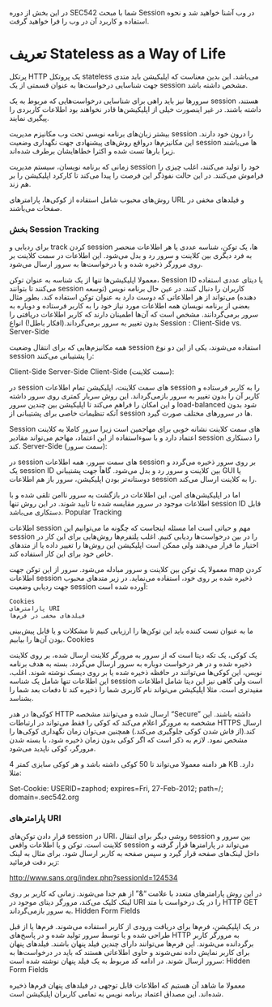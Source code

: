 در این بخش از دوره SEC542 شما با مبحث Session در وب آشنا خواهید شد و نحوه استفاده و کاربرد آن در وب را فرا خواهید گرفت.

# تعریف Stateless as a Way of Life

پرتکل HTTP یک پروتکل stateless می‌باشد. این بدین معناست که اپلیکیشن باید متدی جهت شناسایی درخواست‌ها به عنوان قسمتی از یک session مشخص داشته باشد.

سرورها نیز باید راهی برای شناسایی درخواست‌هایی که مربوط به یک session هستند، داشته باشند. در غیر اینصورت خیلی از اپلیکیشن‌ها قادر نخواهند بود اطلاعات کاربردی را پیگیری نمایند.

بیشتر زبان‌های برنامه نویسی تحت وب مکانیزم مدیریت session را درون خود دارند. این مکانیزم‌ها درواقع روش‌های پیشنهادی جهت نگهداری وضعیت session ها می‌باشند زیرا بارها تست شده و اکثرا خطاهایشان برطرف شده‌اند.

زمانی که برنامه نویسان، سیستم مدیریت session خود را تولید می‌کنند، اغلب چیزی را فراموش می‌کنند. در این حالت نفوذگر این فرصت را پیدا می‌کند تا کارکرد اپلیکیشن را بر هم زند.

روش‌های محبوب شامل استفاده از کوکی‌ها، پارامترهای URL و فیلدهای مخفی در صفحات می‌باشند.

### بخش Session Tracking

برای ردیابی و track کردن session ها، یک توکن، شناسه عددی یا هر اطلاعات منحصر به فرد دیگری بین کلاینت و سرور رد و بدل می‌شود. این اطلاعات در سمت کلاینت بر روی مرورگر ذخیره شده و با درخواست‌ها به سرور ارسال می‌شود.

معمولا اپلیکیشن‌ها تنها از یک شناسه به عنوان توکن، Session ID یا دیتای عددی استفاده می‌کنند تا بتوانند session کاربران را دنبال کنند. در عین حال برنامه نویس (توسعه دهنده) می‌تواند از هر اطلاعاتی که دوست دارد به عنوان توکن استفاده کند. بطور مثال بعضی از برنامه نویسان همه اطلاعات مورد نیاز خود را به کاربر فرستاده و دوباره به سرور برمی‌گردانند. مشخص است که آن‌ها اطمینان دارند که کاربر اطلاعات دریافتی را بدون تغییر به سرور برمی‌گرداند.(افکار باطل!)
انواع Session : Client-Side vs. Server-Side

همه مکانیزم‌هایی که برای انتقال وضعیت session استفاده می‌شوند، یکی از این دو نوع session را پشتیبانی می‌کنند:

Client-Side
Server-Side
Client-Side (سمت کلاینت):

در session های سمت کلاینت، اپلیکیشن تمام اطلاعات session را به کاربر فرستاده و کاربر آن را بدون تغییر به سرور بازمی‌گرداند. این روش سربار کمتری روی سرور داشته و این امکان را فراهم می‌کند تا اپلیکیشن بین چندین سرور load-balanced شود بدون آنکه تنظیمات خاصی برای پشتیبانی از session ها در سرورهای مختلف صورت گیرد.

Session های سمت کلاینت نشانه خوبی برای مهاجمین است زیرا سرور کاملا به کلاینت اعتماد دارد و با سوء‌استفاده از این اعتماد، مهاجم می‌تواند مقادیر session را دستکاری کند.
Server-Side (سمت سرور):

در session های سمت سرور، همه اطلاعات session بر روی سرور ذخیره می‌گردد و یک session ID بین کلاینت و سرور رد و بدل می‌شود. گاهاً جهت پشتیبانی GUI یا دوستانه‌تر بودن اپلیکیشن، سرور باز هم اطلاعات session را به کلاینت ارسال می‌کند.

اما در اپلیکیشن‌های امن، این اطلاعات در بازگشت به سرور ناامن تلقی شده و با اطلاعات موجود در سرور مقایسه شده تا تایید شوند.
در این روش تنها session ID قابل دستکاری می‌باشد.
Popular Tracking

اطلاعات session مهم و حیاتی است اما مسئله اینجاست که چگونه ما می‌توانیم این session را در بین درخواست‌ها ردیابی کنیم. اغلب پلتفرم‌ها روش‌هایی برای این کار در اختیار ما قرار می‌دهند ولی ممکن است اپلیکیشن این روش‌ها را تغییر داده یا از متدهای خاص خود برای این کار استفاده کند.

معمولا یک توکن بین کلاینت و سرور مبادله می‌شود. سرور از این توکن جهت map کردن اطلاعات session ذخیره شده بر روی خود، استفاده می‌نماید.
در زیر متدهای محبوب جهت ردیابی وضعیت session آورده شده است:

    Cookies
    پارامترهای URI
    فیلدهای مخفی در فرم‌ها

ما به عنوان تست کننده باید این توکن‌ها را ارزیابی کنیم تا مشکلات و یا قابل پیش‌بینی بودن آن‌ها را بیابیم.
Cookies

یک کوکی، یک تکه دیتا است که از سرور به مرورگر کلاینت ارسال شده، بر روی کلاینت ذخیره شده و در هر درخواست دوباره به سرور ارسال می‌گردد. بسته به هدف برنامه نویس، این کوکی‌ها می‌توانند در حافظه ذخیره شده یا بر روی دیسک نوشته شوند. اغلب، این اطلاعات تنها شامل یک شناسه session است ولی گاهی نیز این دیتا شامل اطلاعات مفیدتری است. مثلا اپلیکیشن می‌تواند نام کاربری شما را ذخیره کند تا دفعات بعد شما را بشناسد.

کوکی‌ها در هدر HTTP ارسال شده و می‌توانند مشخصه “Secure” داشته باشند. این مشخصه به مرورگر اعلام می‌کند که کوکی را فقط می‌تواند در ارتباطات HTTPS ارسال کند.(از فاش شدن کوکی جلوگیری می‌کند.) همچنین می‌توان زمان نگهداری کوکی‌ها را مشخص نمود. لازم به ذکر است که اگر کوکی بدون زمان ذخیره شود، با بسته شدن مرورگر، کوکی ناپدید می‌شود.

هر دامنه معمولا می‌تواند تا 50 کوکی داشته باشد و هر کوکی سایزی کمتر 4 KB دارد. مثلا:

Set-Cookie: USERID=zaphod; expires=Fri, 27-Feb-2012; path=/; domain=.sec542.org
### پارامترهای URI

قرار دادن توکن‌های session در URI، روشی دیگر برای انتقال session بین سرور و کلاینت است. توکن و یا اطلاعات واقعی session می‌تواند در پارامترها قرار گرفته و داخل لینک‌های صفحه قرار گیرد و سپس صفحه به کاربر ارسال شود. برای مثال به لینک زیر دقت فرمائید:

http://www.sans.org/index.php?sessionId=124534

در این روش پارامترهای متعدد با علامت “&” از هم جدا می‌شوند. زمانی که کاربر بر روی لینک کلیک می‌کند، مرورگر دیتای موجود در URI را در یک درخواست با متد HTTP GET به سرور بازمی‌گرداند.
Hidden Form Fields


در یک اپلیکیشن، فرم‌ها برای دریافت ورودی از کاربر استفاده می‌شوند. فرم‌ها یا از قبل طراحی شده و یا توسط سرور تولید شده و در پاسخ‌های HTTP به مرورگر کاربر برگردانده می‌شوند. این فرم‌ها می‌توانند دارای چندین فیلد پنهان باشند. فیلدهای پنهان برای کاربر نمایش داده نمی‌شوند و حاوی اطلاعاتی هستند که باید در درخواست‌ها به سرور ارسال شوند. در ادامه کد مربوط به یک فیلد پنهان نوشته شده است:
Hidden Form Fields

معمولا ما شاهد آن هستیم که اطلاعات قابل توجهی در فیلدهای پنهان فرم‌ها ذخیره شده‌اند. این مصداق اعتماد برنامه نویس به تمامی کاربران اپلیکیشن است.
